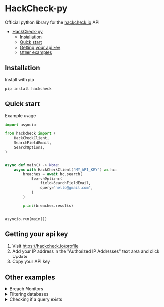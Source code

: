 # HackCheck-py

Official python library for the [hackcheck.io](https://hackcheck.io) API

- [HackCheck-py](#hackcheck-py)
  - [Installation](#installation)
  - [Quick start](#quick-start)
  - [Getting your api key](#getting-your-api-key)
  - [Other examples](#other-examples)

## Installation

Install with pip

```sh
pip install hackcheck
```

## Quick start

Example usage

```py
import asyncio

from hackcheck import (
    HackCheckClient,
    SearchFieldEmail,
    SearchOptions,
)


async def main() -> None:
    async with HackCheckClient("MY_API_KEY") as hc:
        breaches = await hc.search(
            SearchOptions(
                field=SearchFieldEmail,
                query="hello@gmail.com",
            )
        )

        print(breaches.results)


asyncio.run(main())
```

## Getting your api key

1. Visit https://hackcheck.io/profile
2. Add your IP address in the "Authorized IP Addresses" text area and click Update
3. Copy your API key

## Other examples

<details>
<summary>Breach Monitors</summary>

```py
import asyncio

from hackcheck import HackCheckClient, UpdateDomainMonitorParams


async def main() -> None:
    async with HackCheckClient("MY_API_KEY") as hc:
        monitors = await hc.get_monitors()

        print(monitors.asset_monitors)
        print(monitors.domain_monitors)

        my_asset_monitor = await hc.get_asset_monitor("...")  # or hc.get_domain_monitor

        print(my_asset_monitor.status)
        print(my_asset_monitor.asset)

        # Updating a monitor
        domain_monitor = await hc.update_domain_monitor(
            "id123123123",
            UpdateDomainMonitorParams(
                domain="website.com",
                notification_email="notifications@example.com",
            ),
        )

        print(domain_monitor.domain)


asyncio.run(main())
```

</details>

<details>
<summary>Filtering databases</summary>

```py
import asyncio

from hackcheck import (
    HackCheckClient,
    SearchFieldEmail,
    SearchFilterOptions,
    SearchFilterUse,
    SearchOptions,
)


async def main() -> None:
    async with HackCheckClient("MY_API_KEY") as hc:
        # This will only yield results from "website.com" and "website.org"
        breaches = await hc.search(
            SearchOptions(
                field=SearchFieldEmail,
                query="example@example.com",
                filter=SearchFilterOptions(
                    type=SearchFilterUse, databases=["website.com", "other.com"]
                ),
            )
        )

        print(breaches.results)


asyncio.run(main())
```

</details>

<details>
<summary>Checking if a query exists</summary>

```py
import asyncio

from hackcheck import (
    CheckOptions,
    SearchFieldEmail,
    HackCheckClient,
)


async def main() -> None:
    async with HackCheckClient("MY_API_KEY") as hc:
        exists = await hc.check(
            CheckOptions(
                field=SearchFieldEmail,
                query="example@example.com",
            )
        )

        print(exists)


asyncio.run(main())
```

</details>
